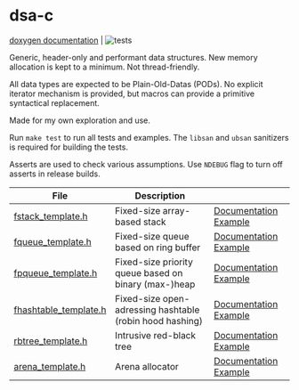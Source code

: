 
# dsa-c

[doxygen documentation](https://abxh.github.io/dsa-c/) | ![tests](https://github.com/abxh/dsa-c/actions/workflows/tests.yml/badge.svg?event=push)

Generic, header-only and performant data structures. New memory allocation is kept to a minimum. Not thread-friendly.

All data types are expected to be Plain-Old-Datas (PODs). No explicit iterator mechanism is provided, but
macros can provide a primitive syntactical replacement.

Made for my own exploration and use.

Run `make test` to run all tests and examples. The `libsan` and `ubsan` sanitizers is required for building the tests.

Asserts are used to check various assumptions. Use `NDEBUG` flag to turn off asserts in release builds.

| **File**                                                                                          | Description                                              |                                                                                                                                                                      |
|---------------------------------------------------------------------------------------------------|----------------------------------------------------------|----------------------------------------------------------------------------------------------------------------------------------------------------------------------|
| [fstack_template.h](https://github.com/abxh/dsa-c/blob/main/fstack/fstack_template.h)             | Fixed-size array-based stack                             | [Documentation](https://abxh.github.io/dsa-c/fstack__template_8h.html) [Example](https://github.com/abxh/dsa-c/blob/main/fstack/example/fstack_example.c)            |
| [fqueue_template.h](https://github.com/abxh/dsa-c/blob/main/fqueue/fqueue_template.h)             | Fixed-size queue based on ring buffer                    | [Documentation](https://abxh.github.io/dsa-c/fqueue__template_8h.html) [Example](https://github.com/abxh/dsa-c/blob/main/fqueue/example/fqueue_example.c)            |
| [fpqueue_template.h](https://github.com/abxh/dsa-c/blob/main/fpqueue/fpqueue_template.h)          | Fixed-size priority queue based on binary (max-)heap     | [Documentation](https://abxh.github.io/dsa-c/fpqueue__template_8h.html)  [Example](https://github.com/abxh/dsa-c/blob/main/fpqueue/example/fpqueue_example.c)        |
| [fhashtable_template.h](https://github.com/abxh/dsa-c/blob/main/fhashtable/fhashtable_template.h) | Fixed-size open-adressing hashtable (robin hood hashing) | [Documentation](https://abxh.github.io/dsa-c/fhashtable__template_8h.html) [Example](https://github.com/abxh/dsa-c/blob/main/fhashtable/example/fhashtable_example.c)|
| [rbtree_template.h](https://github.com/abxh/dsa-c/blob/main/rbtree/rbtree_template.h)             | Intrusive red-black tree                                 | [Documentation](https://abxh.github.io/dsa-c/rbtree__template_8h.html) [Example](https://github.com/abxh/dsa-c/blob/main/rbtree/example/example/rbtree_example.c)    |
| [arena_template.h](https://github.com/abxh/dsa-c/blob/main/arena/arena_template.h)                | Arena allocator                                          | [Documentation](https://abxh.github.io/dsa-c/arena__template_8h.html) [Example](https://github.com/abxh/dsa-c/blob/main/arena/example/arena_example.c)               |
